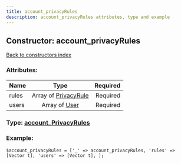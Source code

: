 ```yaml
---
title: account_privacyRules
description: account_privacyRules attributes, type and example
---
```

## Constructor: account\_privacyRules  
[Back to constructors index](index.md)



### Attributes:

| Name     |    Type       | Required |
|----------|:-------------:|---------:|
|rules|Array of [PrivacyRule](../types/PrivacyRule.md) | Required|
|users|Array of [User](../types/User.md) | Required|



### Type: [account\_PrivacyRules](../types/account_PrivacyRules.md)


### Example:

```
$account_privacyRules = ['_' => account_privacyRules, 'rules' => [Vector t], 'users' => [Vector t], ];
```